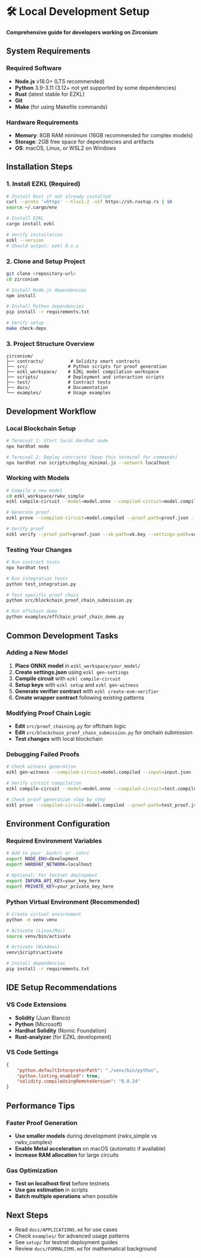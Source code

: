 # 🛠️ Local Development Setup

**Comprehensive guide for developers working on Zirconium**

## System Requirements

### Required Software
- **Node.js** v18.0+ (LTS recommended)
- **Python** 3.9-3.11 (3.12+ not yet supported by some dependencies)
- **Rust** (latest stable for EZKL)
- **Git** 
- **Make** (for using Makefile commands)

### Hardware Requirements
- **Memory**: 8GB RAM minimum (16GB recommended for complex models)
- **Storage**: 2GB free space for dependencies and artifacts
- **OS**: macOS, Linux, or WSL2 on Windows

## Installation Steps

### 1. Install EZKL (Required)

```bash
# Install Rust if not already installed
curl --proto '=https' --tlsv1.2 -sSf https://sh.rustup.rs | sh
source ~/.cargo/env

# Install EZKL
cargo install ezkl

# Verify installation
ezkl --version
# Should output: ezkl 0.x.x
```

### 2. Clone and Setup Project

```bash
git clone <repository-url>
cd zirconium

# Install Node.js dependencies
npm install

# Install Python dependencies
pip install -r requirements.txt

# Verify setup
make check-deps
```

### 3. Project Structure Overview

```
zirconium/
├── contracts/          # Solidity smart contracts
├── src/               # Python scripts for proof generation
├── ezkl_workspace/    # EZKL model compilation workspace
├── scripts/           # Deployment and interaction scripts
├── test/              # Contract tests
├── docs/              # Documentation
└── examples/          # Usage examples
```

## Development Workflow

### Local Blockchain Setup

```bash
# Terminal 1: Start local Hardhat node
npx hardhat node

# Terminal 2: Deploy contracts (keep this terminal for commands)
npx hardhat run scripts/deploy_minimal.js --network localhost
```

### Working with Models

```bash
# Compile a new model
cd ezkl_workspace/rwkv_simple
ezkl compile-circuit --model=model.onnx --compiled-circuit=model.compiled --settings-path=settings.json

# Generate proof
ezkl prove --compiled-circuit=model.compiled --proof-path=proof.json --witness-path=witness.json

# Verify proof
ezkl verify --proof-path=proof.json --vk-path=vk.key --settings-path=settings.json
```

### Testing Your Changes

```bash
# Run contract tests
npx hardhat test

# Run integration tests
python test_integration.py

# Test specific proof chain
python src/blockchain_proof_chain_submission.py

# Run offchain demo
python examples/offchain_proof_chain_demo.py
```

## Common Development Tasks

### Adding a New Model

1. **Place ONNX model** in `ezkl_workspace/your_model/`
2. **Create settings.json** using `ezkl gen-settings`
3. **Compile circuit** with `ezkl compile-circuit`
4. **Setup keys** with `ezkl setup` and `ezkl gen-witness`
5. **Generate verifier contract** with `ezkl create-evm-verifier`
6. **Create wrapper contract** following existing patterns

### Modifying Proof Chain Logic

- **Edit** `src/proof_chaining.py` for offchain logic
- **Edit** `src/blockchain_proof_chain_submission.py` for onchain submission
- **Test changes** with local blockchain

### Debugging Failed Proofs

```bash
# Check witness generation
ezkl gen-witness --compiled-circuit=model.compiled --input=input.json --output=witness.json

# Verify circuit compilation
ezkl compile-circuit --model=model.onnx --compiled-circuit=test.compiled --settings-path=settings.json

# Check proof generation step by step
ezkl prove --compiled-circuit=model.compiled --proof-path=test_proof.json --witness-path=witness.json --proving-key=pk.key
```

## Environment Configuration

### Required Environment Variables

```bash
# Add to your .bashrc or .zshrc
export NODE_ENV=development
export HARDHAT_NETWORK=localhost

# Optional: For testnet deployment
export INFURA_API_KEY=your_key_here
export PRIVATE_KEY=your_private_key_here
```

### Python Virtual Environment (Recommended)

```bash
# Create virtual environment
python -m venv venv

# Activate (Linux/Mac)
source venv/bin/activate

# Activate (Windows)
venv\Scripts\activate

# Install dependencies
pip install -r requirements.txt
```

## IDE Setup Recommendations

### VS Code Extensions
- **Solidity** (Juan Blanco)
- **Python** (Microsoft)  
- **Hardhat Solidity** (Nomic Foundation)
- **Rust-analyzer** (for EZKL development)

### VS Code Settings
```json
{
    "python.defaultInterpreterPath": "./venv/bin/python",
    "python.linting.enabled": true,
    "solidity.compileUsingRemoteVersion": "0.8.24"
}
```

## Performance Tips

### Faster Proof Generation
- **Use smaller models** during development (rwkv_simple vs rwkv_complex)
- **Enable Metal acceleration** on macOS (automatic if available)
- **Increase RAM allocation** for large circuits

### Gas Optimization
- **Test on localhost first** before testnets
- **Use gas estimation** in scripts
- **Batch multiple operations** when possible

## Next Steps

- Read `docs/APPLICATIONS.md` for use cases
- Check `examples/` for advanced usage patterns
- See `setup/` for testnet deployment guides
- Review `docs/FORMALISMS.md` for mathematical background